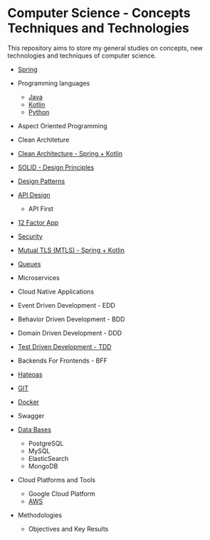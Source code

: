 # Computer Science - Concepts Techniques and Technologies
This repository aims to store my general studies on concepts, new technologies and techniques of computer science.

* [Spring](https://github.com/AugustoCalado/Spring-Framework-Studies)

* Programming languages
  * [Java](Java-Studies)
  * [Kotlin](https://github.com/AugustoCalado/Kotlin-Studies)
  * [Python](https://github.com/AugustoCalado/Python-Studies)
 
 
* Aspect Oriented Programming
* Clean Architeture
 * [Clean Architecture - Spring + Kotlin](https://github.com/AugustoCalado/Clean-Architecture-Spring-Kotlin-POC)
* [SOLID - Design Principles](https://github.com/AugustoCalado/Computer-Science-Concepts-Techniques-Technologies/tree/master/SOLID)
* [Design Patterns](https://github.com/AugustoCalado/Design-Patterns)
* [API Design](https://github.com/AugustoCalado/Computer-Science-Concepts-Techniques-Technologies/tree/master/API)
  * API First
* [12 Factor App](https://will.koffel.org/post/2014/12-factor-apps-in-plain-english/)
* [Security](https://github.com/AugustoCalado/Security-Studies) 
 * [Mutual TLS (MTLS) - Spring + Kotlin](https://github.com/AugustoCalado/MTLS-MutualTLS-Spring-Kotlin)
* [Queues](https://github.com/AugustoCalado/Queues-Studies)
* Microservices
* Cloud Native Applications
* Event Driven Development - EDD
* Behavior Driven Development - BDD
* Domain Driven Development - DDD
* [Test Driven Development - TDD](https://github.com/AugustoCalado/Test-Driven-Development-Studies)
* Backends For Frontends - BFF
* [Hateoas](https://github.com/AugustoCalado/Spring-Hateoas-Studies)


* [GIT](https://github.com/AugustoCalado/Git-Studies)
* [Docker](https://github.com/AugustoCalado/Docker-Studies)
* Swagger


* [Data Bases](https://github.com/AugustoCalado/Data-Base-Studies)
  * PostgreSQL
  * MySQL
  * ElasticSearch
  * MongoDB


* Cloud Platforms and Tools
  * Google Cloud Platform
  * [AWS](https://github.com/AugustoCalado/AWS-Studies)
  
  
* Methodologies
  * Objectives and Key Results
